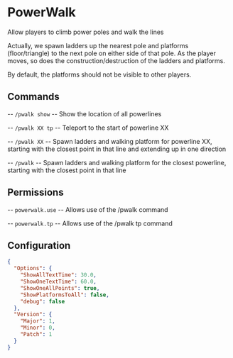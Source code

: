 # PowerWalk
Allow players to climb power poles and walk the lines

Actually, we spawn ladders up the nearest pole and platforms (floor/triangle) to the next pole on either side of that pole.  As the player moves, so does the construction/destruction of the ladders and platforms.

By default, the platforms should not be visible to other players.

## Commands

  -- `/pwalk show` -- Show the location of all powerlines

  -- `/pwalk XX tp` -- Teleport to the start of powerline XX

  -- `/pwalk XX` -- Spawn ladders and walking platform for powerline XX, starting with the closest point in that line and extending up in one direction

  -- `/pwalk` -- Spawn ladders and walking platform for the closest powerline, starting with the closest point in that line

## Permissions

  -- `powerwalk.use` -- Allows use of the /pwalk command

  -- `powerwalk.tp` -- Allows use of the /pwalk tp command

## Configuration

```json
{
  "Options": {
    "ShowAllTextTime": 30.0,
    "ShowOneTextTime": 60.0,
    "ShowOneAllPoints": true,
    "ShowPlatformsToAll": false,
    "debug": false
  },
  "Version": {
    "Major": 1,
    "Minor": 0,
    "Patch": 1
  }
}
```
